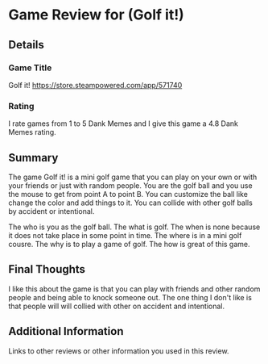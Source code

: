 # Game Review for (Golf it!)

## Details

### Game Title
Golf it! 
https://store.steampowered.com/app/571740

### Rating
I rate games from 1 to 5 Dank Memes and I give this game a 4.8 Dank Memes rating.

## Summary
The game Golf it! is a mini golf game that you can play on your own or with your friends or just with random people. You are the golf ball and you use the mouse to get from point A to point B. You can customize the ball like change the color and add things to it. You can collide with other golf balls by accident or intentional.

The who is you as the golf ball. The what is golf. The when is none because it does not take place in some point in time. The where is in a mini golf cousre. The why is to play a game of golf. The how is great of this game.

## Final Thoughts
I like this about the game is that you can play with friends and other random people and being able to knock someone out. The one thing I don't like is that people will will collied with other on accident and intentional.

## Additional Information
Links to other reviews or other information you used in this review.
